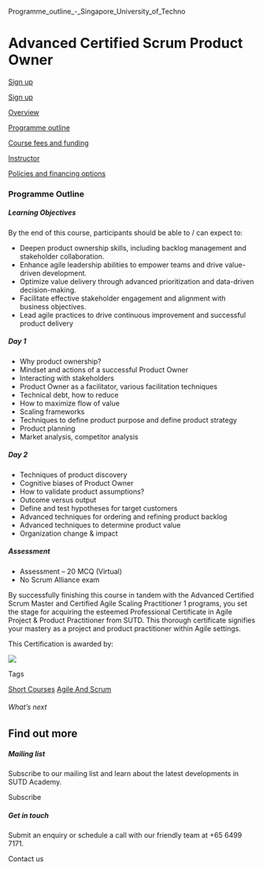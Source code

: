 Programme_outline_-_Singapore_University_of_Techno



Advanced Certified Scrum Product Owner
======================================

[Sign up](/admissions/academy/short-courses/short-courses-registration/?coursename=advanced-certified-scrum-product-owner&coursedate=20250626)

[Sign up](/admissions/academy/short-courses/short-courses-registration/?coursename=advanced-certified-scrum-product-owner&coursedate=20250626)

[Overview](/course/advanced-certified-scrum-product-owner/#tabs)

[Programme outline](/course/advanced-certified-scrum-product-owner/programme-outline/#tabs)

[Course fees and funding](/course/advanced-certified-scrum-product-owner/course-fees-and-funding/#tabs)

[Instructor](/course/advanced-certified-scrum-product-owner/instructor/#tabs)

[Policies and financing options](/course/advanced-certified-scrum-product-owner/policies-and-financing-options/#tabs)

### Programme Outline

##### **Learning Objectives**

By the end of this course, participants should be able to / can expect to:

* Deepen product ownership skills, including backlog management and stakeholder collaboration.
* Enhance agile leadership abilities to empower teams and drive value-driven development.
* Optimize value delivery through advanced prioritization and data-driven decision-making.
* Facilitate effective stakeholder engagement and alignment with business objectives.
* Lead agile practices to drive continuous improvement and successful product delivery

##### Day 1

* Why product ownership?
* Mindset and actions of a successful Product Owner
* Interacting with stakeholders
* Product Owner as a facilitator, various facilitation techniques
* Technical debt, how to reduce
* How to maximize flow of value
* Scaling frameworks
* Techniques to define product purpose and define product strategy
* Product planning
* Market analysis, competitor analysis

##### Day 2

* Techniques of product discovery
* Cognitive biases of Product Owner
* How to validate product assumptions?
* Outcome versus output
* Define and test hypotheses for target customers
* Advanced techniques for ordering and refining product backlog
* Advanced techniques to determine product value
* Organization change & impact

##### Assessment

* Assessment – 20 MCQ (Virtual)
* No Scrum Alliance exam

By successfully finishing this course in tandem with the Advanced Certified Scrum Master and Certified Agile Scaling Practitioner 1 programs, you set the stage for acquiring the esteemed Professional Certificate in Agile Project & Product Practitioner from SUTD. This thorough certificate signifies your mastery as a project and product practitioner within Agile settings.

This Certification is awarded by:

![](https://www.sutd.edu.sg/wp-content/uploads/2025/01/Scrum_Alliance__Logo-2.jpg?w=199)

Tags

[Short Courses](/admissions/academy/courses-and-modules/?academy-type-course=780)
[Agile And Scrum](/admissions/academy/courses-and-modules/?discipline=803)

###### What’s next

Find out more
-------------

##### Mailing list

Subscribe to our mailing list and learn about the latest developments in SUTD Academy.

Subscribe

##### Get in touch

Submit an enquiry or schedule a call with our friendly team at +65 6499 7171.

Contact us

